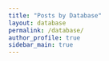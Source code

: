 ```yaml
---
title: "Posts by Database"
layout: database
permalink: /database/
author_profile: true
sidebar_main: true
---
```

